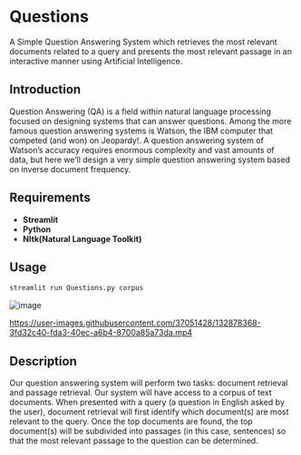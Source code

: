 # Questions

A Simple Question Answering System which retrieves the most relevant documents related to a query and presents the most relevant passage in an interactive manner using Artificial Intelligence.
## Introduction
Question Answering (QA) is a field within natural language processing focused on designing systems that can answer questions. Among the more famous question answering systems is Watson, the IBM computer that competed (and won) on Jeopardy!. A question answering system of Watson’s accuracy requires enormous complexity and vast amounts of data, but here we’ll design a very simple question answering system based on inverse document frequency.

## Requirements
- **Streamlit**
- **Python**
- **Nltk(Natural Language Toolkit)**

## Usage

```python
streamlit run Questions.py corpus
```
![image](https://user-images.githubusercontent.com/37051428/132874828-eec7a64f-6806-4184-a0bc-e90895127fd2.png)


https://user-images.githubusercontent.com/37051428/132878368-3fd32c40-fda3-40ec-a6b4-8700a85a73da.mp4



## Description
Our question answering system will perform two tasks: document retrieval and passage retrieval. Our system will have access to a corpus of text documents. When presented with a query (a question in English asked by the user), document retrieval will first identify which document(s) are most relevant to the query. Once the top documents are found, the top document(s) will be subdivided into passages (in this case, sentences) so that the most relevant passage to the question can be determined.




